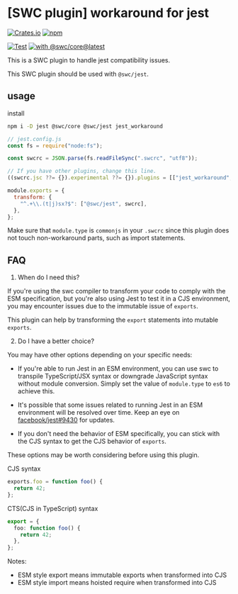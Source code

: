 # [SWC plugin] workaround for jest

[![Crates.io](https://img.shields.io/crates/v/jest_workaround)](https://crates.io/crates/jest_workaround)
[![npm](https://img.shields.io/npm/v/jest_workaround)](https://www.npmjs.com/package/jest_workaround)

[![Test](https://github.com/magic-akari/jest_workaround/actions/workflows/test.yml/badge.svg)](https://github.com/magic-akari/jest_workaround/actions/workflows/test.yml)
[![with @swc/core@latest](https://github.com/magic-akari/jest_workaround/actions/workflows/cron.yml/badge.svg)](https://github.com/magic-akari/jest_workaround/actions/workflows/cron.yml)

This is a SWC plugin to handle jest compatibility issues.

This SWC plugin should be used with `@swc/jest`.

## usage

install

```bash
npm i -D jest @swc/core @swc/jest jest_workaround
```

```js
// jest.config.js
const fs = require("node:fs");

const swcrc = JSON.parse(fs.readFileSync(".swcrc", "utf8"));

// If you have other plugins, change this line.
((swcrc.jsc ??= {}).experimental ??= {}).plugins = [["jest_workaround", {}]];

module.exports = {
  transform: {
    "^.+\\.(t|j)sx?$": ["@swc/jest", swcrc],
  },
};
```

Make sure that `module.type` is `commonjs` in your `.swcrc` since this plugin
does not touch non-workaround parts, such as import statements.

## FAQ

1. When do I need this?

If you're using the swc compiler to transform your code to comply with the ESM
specification, but you're also using Jest to test it in a CJS environment, you
may encounter issues due to the immutable issue of `exports`.

This plugin can help by transforming the `export` statements into mutable
`exports`.

2. Do I have a better choice?

You may have other options depending on your specific needs:

- If you're able to run Jest in an ESM environment, you can use swc to transpile
  TypeScript/JSX syntax or downgrade JavaScript syntax without module
  conversion. Simply set the value of `module.type` to `es6` to achieve this.

- It's possible that some issues related to running Jest in an ESM environment
  will be resolved over time. Keep an eye on
  [facebook/jest#9430](https://github.com/facebook/jest/issues/9430) for
  updates.

- If you don't need the behavior of ESM specifically, you can stick with the CJS
  syntax to get the CJS behavior of `exports`.

These options may be worth considering before using this plugin.

CJS syntax

```JavaScript
exports.foo = function foo() {
  return 42;
};
```

CTS(CJS in TypeScript) syntax

```TypeScript
export = {
  foo: function foo() {
    return 42;
  },
};
```

Notes:

- ESM style export means immutable exports when transformed into CJS
- ESM style import means hoisted require when transformed into CJS
